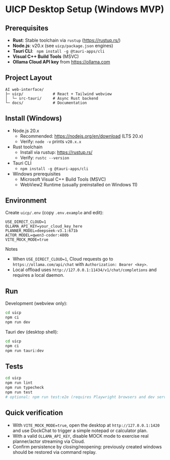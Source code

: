 # UICP Desktop Setup (Windows MVP)

## Prerequisites
- **Rust**: Stable toolchain via `rustup` (https://rustup.rs/)
- **Node.js**: v20.x (see `uicp/package.json` engines)
- **Tauri CLI**: ` npm install -g @tauri-apps/cli`
- **Visual C++ Build Tools** (MSVC)
- **Ollama Cloud API key** from https://ollama.com

## Project Layout
```text
AI web-interface/
├─ uicp/             # React + Tailwind webview
│  └─ src-tauri/     # Async Rust backend
└─ docs/             # Documentation
```

## Install (Windows)

- Node.js 20.x
  - Recommended: https://nodejs.org/en/download (LTS 20.x)
  - Verify: `node -v` prints `v20.x.x`
- Rust toolchain
  - Install via rustup: https://rustup.rs/
  - Verify: `rustc --version`
- Tauri CLI
  - `npm install -g @tauri-apps/cli`
- Windows prerequisites
  - Microsoft Visual C++ Build Tools (MSVC)
  - WebView2 Runtime (usually preinstalled on Windows 11)

## Environment

Create `uicp/.env` (copy `.env.example` and edit):

```
USE_DIRECT_CLOUD=1
OLLAMA_API_KEY=your_cloud_key_here
PLANNER_MODEL=deepseek-v3.1:671b
ACTOR_MODEL=qwen3-coder:480b
VITE_MOCK_MODE=true
```

Notes
- When `USE_DIRECT_CLOUD=1`, Cloud requests go to `https://ollama.com/api/chat` with `Authorization: Bearer <key>`.
- Local offload uses `http://127.0.0.1:11434/v1/chat/completions` and requires a local daemon.

## Run

Development (webview only):

```bash
cd uicp
npm ci
npm run dev
```

Tauri dev (desktop shell):

```bash
cd uicp
npm ci
npm run tauri:dev
```

## Tests

```bash
cd uicp
npm run lint
npm run typecheck
npm run test
# optional: npm run test:e2e (requires Playwright browsers and dev server)
```

## Quick verification

- With `VITE_MOCK_MODE=true`, open the desktop at `http://127.0.0.1:1420` and use DockChat to trigger a simple notepad or calculator plan.
- With a valid `OLLAMA_API_KEY`, disable MOCK mode to exercise real planner/actor streaming via Cloud.
- Confirm persistence by closing/reopening: previously created windows should be restored via command replay.
